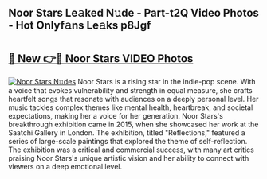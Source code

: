## Noor Stars Le𝚊ked N𝚞de - Part-t2Q Video Photos - Hot Onlyf𝚊ns Le𝚊ks p8Jgf

# <h2><a href="http://ac51785.deff.icu/?id=Noor+Stars">🔗 New 👉🔴 Noor Stars VIDEO Photos</a></h2>

[![Noor Stars N𝚞des](https://i.imgur.com/rIISA9y.gif)](http://ac51785.deff.icu/?id=Noor+Stars)
Noor Stars is a rising star in the indie-pop scene. With a voice that evokes vulnerability and strength in equal measure, she crafts heartfelt songs that resonate with audiences on a deeply personal level. Her music tackles complex themes like mental health, heartbreak, and societal expectations, making her a voice for her generation. Noor Stars's breakthrough exhibition came in 2015, when she showcased her work at the Saatchi Gallery in London. The exhibition, titled "Reflections," featured a series of large-scale paintings that explored the theme of self-reflection. The exhibition was a critical and commercial success, with many art critics praising Noor Stars's unique artistic vision and her ability to connect with viewers on a deep emotional level.
